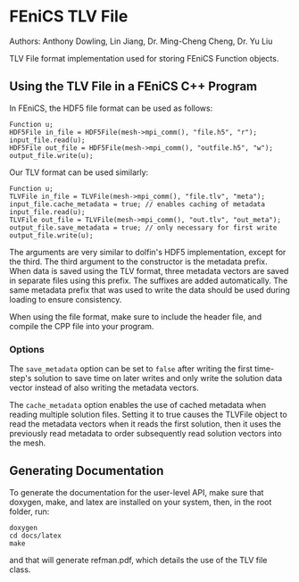 # FEniCS TLV File

Authors: Anthony Dowling, Lin Jiang, Dr. Ming-Cheng Cheng, Dr. Yu Liu

TLV File format implementation used for storing FEniCS Function objects.

## Using the TLV File in a FEniCS C++ Program

In FEniCS, the HDF5 file format can be used as follows:

```
Function u;
HDF5File in_file = HDF5File(mesh->mpi_comm(), "file.h5", "r");
input_file.read(u);
HDF5File out_file = HDF5File(mesh->mpi_comm(), "outfile.h5", "w");
output_file.write(u);
```

Our TLV format can be used similarly:

```
Function u;
TLVFile in_file = TLVFile(mesh->mpi_comm(), "file.tlv", "meta");
input_file.cache_metadata = true; // enables caching of metadata
input_file.read(u);
TLVFile out_file = TLVFile(mesh->mpi_comm(), "out.tlv", "out_meta");
output_file.save_metadata = true; // only necessary for first write
output_file.write(u);
```

The arguments are very similar to dolfin's HDF5
implementation, except for the third.  The third argument to
the constructor is the metadata prefix. When data is saved
using the TLV format, three metadata vectors are saved in
separate files using this prefix. The suffixes are added
automatically. The same metadata prefix that was used to
write the data should be used during loading to ensure
consistency.

When using the file format, make sure to include the header
file, and compile the CPP file into your program.

### Options

The `save_metadata` option can be set to `false` after
writing the first time-step's solution to save time on later
writes and only write the solution data vector instead of
also writing the metadata vectors.

The `cache_metadata` option enables the use of cached
metadata when reading multiple solution files. Setting it to
true causes the TLVFile object to read the metadata vectors
when it reads the first solution, then it uses the
previously read metadata to order subsequently read solution
vectors into the mesh.

## Generating Documentation

To generate the documentation for the user-level API, make
sure that doxygen, make, and latex are installed on your
system, then, in the root folder, run:

```
doxygen
cd docs/latex
make
```

and that will generate refman.pdf, which details the use of
the TLV file class.
